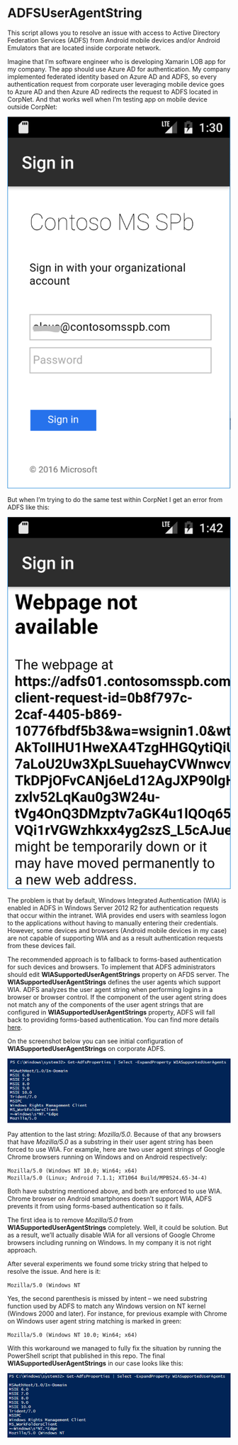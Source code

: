 # ADFSUserAgentString
This script allows you to resolve an issue with access to Active Directory Federation Services (ADFS) from Android mobile devices and/or Android Emulators that are located inside corporate network.

Imagine that I’m software engineer who is developing Xamarin LOB app for my company. The app should use Azure AD for authentication. My company implemented federated identity based on Azure AD and ADFS, so every authentication request from corporate user leveraging mobile device goes to Azure AD and then Azure AD redirects the request to ADFS located in CorpNet. And that works well when I’m testing app on mobile device outside CorpNet:

![ADFS Extranet](https://github.com/ashapoms/ADFSUserAgentString/blob/master/img/ADFSExtranet.PNG)

But when I’m trying to do the same test within CorpNet I get an error from ADFS like this:

![ADFS Intranet](https://github.com/ashapoms/ADFSUserAgentString/blob/master/img/ADFSIntranet.PNG)

The problem is that by default, Windows Integrated Authentication (WIA) is enabled in ADFS in Windows Server 2012 R2 for authentication requests that occur within the intranet. WIA provides end users with seamless logon to the applications without having to manually entering their credentials. However, some devices and browsers (Android mobile devices in my case) are not capable of supporting WIA and as a result authentication requests from these devices fail.

The recommended approach is to fallback to forms-based authentication for such devices and browsers. To implement that ADFS administrators should edit **WIASupportedUserAgentStrings** property on AFDS server. The **WIASupportedUserAgentStrings** defines the user agents which support WIA. ADFS analyzes the user agent string when performing logins in a browser or browser control. If the component of the user agent string does not match any of the components of the user agent strings that are configured in **WIASupportedUserAgentStrings** property, ADFS will fall back to providing forms-based authentication. You can find more details [here](https://docs.microsoft.com/en-us/windows-server/identity/ad-fs/operations/configure-intranet-forms-based-authentication-for-devices-that-do-not-support-wia).

On the screenshot below you can see initial configuration of **WIASupportedUserAgentStrings** on corporate ADFS.

![Agent String Before](https://github.com/ashapoms/ADFSUserAgentString/blob/master/img/AgentStringBefore.PNG)

Pay attention to the last string: *Mozilla/5.0*. Because of that any browsers that have *Mozilla/5.0* as a substring in their user agent string has been forced to use WIA. For example, here are two user agent strings of Google Chrome browsers running on Windows and on Android respectively:
```
Mozilla/5.0 (Windows NT 10.0; Win64; x64)
Mozilla/5.0 (Linux; Android 7.1.1; XT1064 Build/MPBS24.65-34-4)      
```
Both have substring mentioned above, and both are enforced to use WIA. Chrome browser on Android smartphones doesn’t support WIA, ADFS prevents it from using forms-based authentication so it fails.

The first idea is to remove *Mozilla/5.0* from **WIASupportedUserAgentStrings** completely. Well, it could be solution. But as a result, we’ll actually disable WIA for all versions of Google Chrome browsers including running on Windows. In my company it is not right approach.

After several experiments we found some tricky string that helped to resolve the issue. And here is it:
```
Mozilla/5.0 (Windows NT
```
Yes, the second parenthesis is missed by intent – we need substring function used by ADFS to match any Windows version on NT kernel (Windows 2000 and later). For instance, for previous example with Chrome on Windows user agent string matching is marked in green:
```
Mozilla/5.0 (Windows NT 10.0; Win64; x64)
```
With this workaround we managed to fully fix the situation by running the PowerShell script that published in this repo. The final **WIASupportedUserAgentStrings** in our case looks like this:

![Agent String After](https://github.com/ashapoms/ADFSUserAgentString/blob/master/img/AgentStringAfter.PNG)